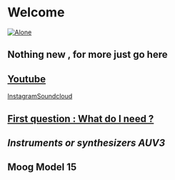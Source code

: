 # Welcome
[![Alone](https://img.youtube.com/vi/e2H7bER9BXU-Y/0.jpg)](https://www.youtube.com/watch?v=e2H7bER9BXU-Y"")
## Nothing new , for more just go here
## [Youtube](https://www.youtube.com/channel/UCR99hpq-MqEr7_w247T6UMA?app=desktop)
[Instagram](https://www.instagram.com/shoutn95)[Soundcloud](https://soundcloud.com/shoutn95)
## <span style="text-decoration:underline">First question  : What do I need ?</span>
## *Instruments or synthesizers AUV3*
## Moog Model 15

